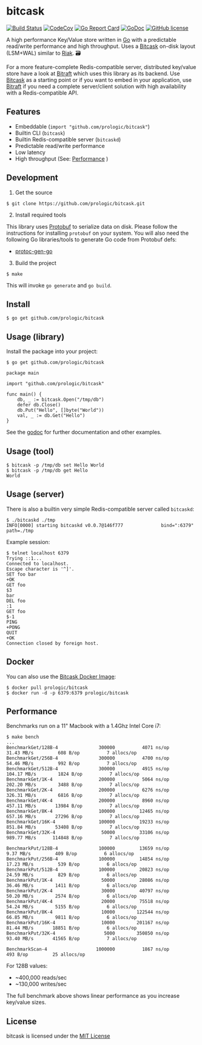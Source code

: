 # bitcask

[![Build Status](https://cloud.drone.io/api/badges/prologic/bitcask/status.svg)](https://cloud.drone.io/prologic/bitcask)
[![CodeCov](https://codecov.io/gh/prologic/bitcask/branch/master/graph/badge.svg)](https://codecov.io/gh/prologic/bitcask)
[![Go Report Card](https://goreportcard.com/badge/prologic/bitcask)](https://goreportcard.com/report/prologic/bitcask)
[![GoDoc](https://godoc.org/github.com/prologic/bitcask?status.svg)](https://godoc.org/github.com/prologic/bitcask) 
[![GitHub license](https://img.shields.io/github/license/prologic/bitcask.svg)](https://github.com/prologic/bitcask)

A high performance Key/Value store written in [Go](https://golang.org) with a predictable read/write performance and high throughput. Uses a [Bitcask](https://en.wikipedia.org/wiki/Bitcask) on-disk layout (LSM+WAL) similar to [Riak](https://riak.com/). 🗃️

For a more feature-complete Redis-compatible server, distributed key/value store have a look at [Bitraft](https://github.com/prologic/bitraft) which uses this library as its backend. Use [Bitcask](https://github.com/prologic/bitcask) as a starting point or if you want to embed in your application, use [Bitraft](https://github.com/prologic/bitraft) if you need a complete server/client solution with high availability with a Redis-compatible API.

## Features

* Embeddable (`import "github.com/prologic/bitcask"`)
* Builtin CLI (`bitcask`)
* Builtin Redis-compatible server (`bitcaskd`)
* Predictable read/write performance
* Low latency
* High throughput (See: [Performance](README.md#Performance) )

## Development

1. Get the source

```#!bash
$ git clone https://github.com/prologic/bitcask.git
```

2. Install required tools

This library uses [Protobuf](https://github.com/protocolbuffers/protobuf) to serialize data on disk. Please follow the
instructions for installing `protobuf` on your system. You will also need the
following Go libraries/tools to generate Go code from Protobuf defs:
- [protoc-gen-go](https://github.com/golang/protobuf)

3. Build the project

```#!bash
$ make
```

This will invoke `go generate` and `go build`.

## Install

```#!bash
$ go get github.com/prologic/bitcask
```

## Usage (library)

Install the package into your project:

```#!bash
$ go get github.com/prologic/bitcask
```

```#!go
package main

import "github.com/prologic/bitcask"

func main() {
    db, _ := bitcask.Open("/tmp/db")
    defer db.Close()
    db.Put("Hello", []byte("World"))
    val, _ := db.Get("Hello")
}
```

See the [godoc](https://godoc.org/github.com/prologic/bitcask) for further
documentation and other examples.

## Usage (tool)

```#!bash
$ bitcask -p /tmp/db set Hello World
$ bitcask -p /tmp/db get Hello
World
```

## Usage (server)

There is also a builtin very  simple Redis-compatible server called `bitcaskd`:

```#!bash
$ ./bitcaskd ./tmp
INFO[0000] starting bitcaskd v0.0.7@146f777              bind=":6379" path=./tmp
```

Example session:

```
$ telnet localhost 6379
Trying ::1...
Connected to localhost.
Escape character is '^]'.
SET foo bar
+OK
GET foo
$3
bar
DEL foo
:1
GET foo
$-1
PING
+PONG
QUIT
+OK
Connection closed by foreign host.
```

## Docker

You can also use the [Bitcask Docker Image](https://cloud.docker.com/u/prologic/repository/docker/prologic/bitcask):

```#!bash
$ docker pull prologic/bitcask
$ docker run -d -p 6379:6379 prologic/bitcask
```

## Performance

Benchmarks run on a 11" Macbook with a 1.4Ghz Intel Core i7:

```
$ make bench
...
BenchmarkGet/128B-4         	  300000	      4071 ns/op	  31.43 MB/s	     608 B/op	       7 allocs/op
BenchmarkGet/256B-4         	  300000	      4700 ns/op	  54.46 MB/s	     992 B/op	       7 allocs/op
BenchmarkGet/512B-4         	  300000	      4915 ns/op	 104.17 MB/s	    1824 B/op	       7 allocs/op
BenchmarkGet/1K-4           	  200000	      5064 ns/op	 202.20 MB/s	    3488 B/op	       7 allocs/op
BenchmarkGet/2K-4           	  200000	      6276 ns/op	 326.31 MB/s	    6816 B/op	       7 allocs/op
BenchmarkGet/4K-4           	  200000	      8960 ns/op	 457.11 MB/s	   13984 B/op	       7 allocs/op
BenchmarkGet/8K-4           	  100000	     12465 ns/op	 657.16 MB/s	   27296 B/op	       7 allocs/op
BenchmarkGet/16K-4          	  100000	     19233 ns/op	 851.84 MB/s	   53408 B/op	       7 allocs/op
BenchmarkGet/32K-4          	   50000	     33106 ns/op	 989.77 MB/s	  114848 B/op	       7 allocs/op

BenchmarkPut/128B-4         	  100000	     13659 ns/op	   9.37 MB/s	     409 B/op	       6 allocs/op
BenchmarkPut/256B-4         	  100000	     14854 ns/op	  17.23 MB/s	     539 B/op	       6 allocs/op
BenchmarkPut/512B-4         	  100000	     20823 ns/op	  24.59 MB/s	     829 B/op	       6 allocs/op
BenchmarkPut/1K-4           	   50000	     28086 ns/op	  36.46 MB/s	    1411 B/op	       6 allocs/op
BenchmarkPut/2K-4           	   30000	     40797 ns/op	  50.20 MB/s	    2574 B/op	       6 allocs/op
BenchmarkPut/4K-4           	   20000	     75518 ns/op	  54.24 MB/s	    5155 B/op	       6 allocs/op
BenchmarkPut/8K-4           	   10000	    122544 ns/op	  66.85 MB/s	    9811 B/op	       6 allocs/op
BenchmarkPut/16K-4          	   10000	    201167 ns/op	  81.44 MB/s	   18851 B/op	       6 allocs/op
BenchmarkPut/32K-4          	    5000	    350850 ns/op	  93.40 MB/s	   41565 B/op	       7 allocs/op

BenchmarkScan-4             	 1000000	      1867 ns/op	     493 B/op	      25 allocs/op
```

For 128B values:

* ~400,000 reads/sec
* ~130,000 writes/sec

The full benchmark above shows linear performance as you increase key/value sizes.

## License

bitcask is licensed under the [MIT License](https://github.com/prologic/bitcask/blob/master/LICENSE)
